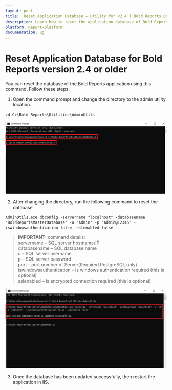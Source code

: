 ```yaml
---
layout: post
title:  Reset Application Database – Utility for v2.4 | Bold Reports Docs
description: Learn how to reset the application database of Bold Reports server application of v2.4 or earlier through the command line interface.
platform: Report-platform
documentation: ug
---
```


# Reset Application Database for Bold Reports version 2.4 or older

You can reset the database of the Bold Reports application using this command. Follow these steps:
   
1. Open the command prompt and change the directory to the admin utility location.  
~~~
cd C:\Bold Reports\Utilities\AdminUtils
~~~  
![command](/static/assets/on-premise/images/tenant-management/admin-utility/displaycmd.png)  
 
2. After changing the directory, run the following command to reset the database.  
~~~
AdminUtils.exe dbconfig -servername "localhost" -databasename "BoldReportsMasterDatabase" -u "Admin" -p "Admin@12345" -iswindowsauthentication false -sslenabled false   
~~~  
> **IMPORTANT:**  command details:  
servername – SQL server hostname/IP  
databasename – SQL database name  
u – SQL server username  
p – SQL server password  
port - port number of Server(Required PostgreSQL only)  
iswindowsauthentication – Is windows authentication required (this is optional)  
sslenabled – Is encrypted connection required (this is optional)

![reset-command](/static/assets/on-premise/images/tenant-management/admin-utility/reset-con-string.png)  

3. Once the database has been updated successfully, then restart the application in IIS.
